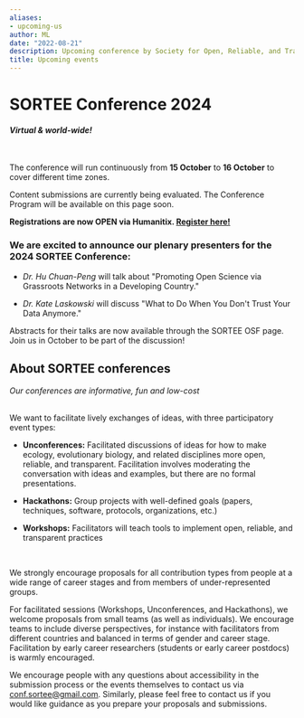 ```yaml
---
aliases:
- upcoming-us
author: ML
date: "2022-08-21"
description: Upcoming conference by Society for Open, Reliable, and Transparent Ecology and Evolutionary biology (SORTEE)
title: Upcoming events
---
```


# SORTEE Conference 2024

#### *Virtual & world-wide!*

 

The conference will run continuously from **15 October** to **16 October** to cover different time zones.

Content submissions are currently being evaluated. The Conference Program will be available on this page soon.

**Registrations are now OPEN via Humanitix. [Register here!](https://events.humanitix.com/sortee-conference-2024)**



### We are excited to announce our plenary presenters for the 2024 SORTEE Conference:

- *Dr. Hu Chuan-Peng* will talk about "Promoting Open Science via Grassroots Networks in a Developing Country."

- *Dr. Kate Laskowski* will discuss "What to Do When You Don't Trust Your Data Anymore."

Abstracts for their talks are now available through the SORTEE OSF page. Join us in October to be part of the discussion!

## About SORTEE conferences

*Our conferences are informative, fun and low-cost*  
 

We want to facilitate lively exchanges of ideas, with three participatory event types:  
- **Unconferences:** Facilitated discussions of ideas for how to make ecology, evolutionary biology, and related disciplines more open, reliable, and transparent. Facilitation involves moderating the conversation with ideas and examples, but there are no formal presentations.

-   **Hackathons:** Group projects with well-defined goals (papers, techniques, software, protocols, organizations, etc.)

-   **Workshops:** Facilitators will teach tools to implement open, reliable, and transparent practices

 

We strongly encourage proposals for all contribution types from people at a wide range of career stages and from members of under-represented groups.

For facilitated sessions (Workshops, Unconferences, and Hackathons), we welcome proposals from small teams (as well as individuals). We encourage teams to include diverse perspectives, for instance with facilitators from different countries and balanced in terms of gender and career stage. Facilitation by early career researchers (students or early career postdocs) is warmly encouraged.

We encourage people with any questions about accessibility in the submission process or the events themselves to contact us via [conf.sortee@gmail.com](mailto:conf.sortee@gmail.com). Similarly, please feel free to contact us if you would like guidance as you prepare your proposals and submissions.
